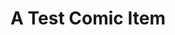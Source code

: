 ---
layout: comic
title: A Test Comic Item
hash: "000012"
slug: "12"
image: "/images/comics/5x1_comic.svg"
---